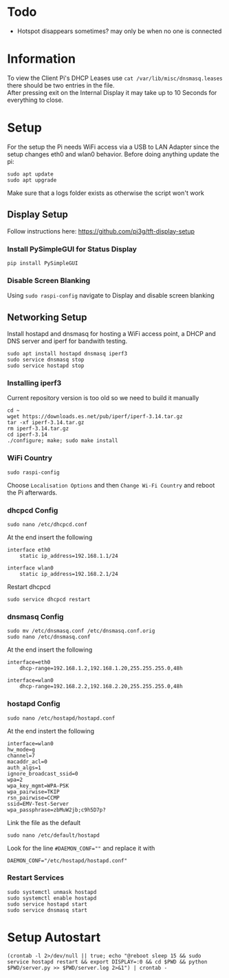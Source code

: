 # Todo
- Hotspot disappears sometimes? may only be when no one is connected

# Information
To view the Client Pi's DHCP Leases use `cat /var/lib/misc/dnsmasq.leases` there should be two entries in the file.  
After pressing exit on the Internal Display it may take up to 10 Seconds for everything to close.

# Setup
For the setup the Pi needs WiFi access via a USB to LAN Adapter since the setup changes eth0 and wlan0 behavior.
Before doing anything update the pi:
```
sudo apt update
sudo apt upgrade
```
Make sure that a logs folder exists as otherwise the script won't work

## Display Setup
Follow instructions here: https://github.com/pi3g/tft-display-setup
### Install PySimpleGUI for Status Display
```
pip install PySimpleGUI
```
### Disable Screen Blanking
Using `sudo raspi-config` navigate to Display and disable screen blanking

## Networking Setup
Install hostapd and dnsmasq for hosting a WiFi access point, a DHCP and DNS server and iperf for bandwith testing.
```
sudo apt install hostapd dnsmasq iperf3
sudo service dnsmasq stop
sudo service hostapd stop
```
### Installing iperf3
Current repository version is too old so we need to build it manually
```
cd ~
wget https://downloads.es.net/pub/iperf/iperf-3.14.tar.gz
tar -xf iperf-3.14.tar.gz
rm iperf-3.14.tar.gz
cd iperf-3.14
./configure; make; sudo make install
```
### WiFi Country
```
sudo raspi-config
```
Choose `Localisation Options` and then `Change Wi-Fi Country` and reboot the Pi afterwards.
### dhcpcd Config
```
sudo nano /etc/dhcpcd.conf
```
At the end insert the following
```
interface eth0
    static ip_address=192.168.1.1/24

interface wlan0
    static ip_address=192.168.2.1/24
```
Restart dhcpcd
```
sudo service dhcpcd restart
```
### dnsmasq Config
```
sudo mv /etc/dnsmasq.conf /etc/dnsmasq.conf.orig
sudo nano /etc/dnsmasq.conf
```
At the end insert the following
```
interface=eth0
    dhcp-range=192.168.1.2,192.168.1.20,255.255.255.0,48h

interface=wlan0
    dhcp-range=192.168.2.2,192.168.2.20,255.255.255.0,48h
```
### hostapd Config
```
sudo nano /etc/hostapd/hostapd.conf
```
At the end instert the following
```
interface=wlan0
hw_mode=g
channel=7
macaddr_acl=0
auth_algs=1
ignore_broadcast_ssid=0
wpa=2
wpa_key_mgmt=WPA-PSK
wpa_pairwise=TKIP
rsn_pairwise=CCMP
ssid=EMV-Test-Server
wpa_passphrase=zbMuW2jb;c9h5D7p?
```
Link the file as the default
```
sudo nano /etc/default/hostapd
```
Look for the line `#DAEMON_CONF=""` and replace it with
```
DAEMON_CONF="/etc/hostapd/hostapd.conf"
```
### Restart Services
```
sudo systemctl unmask hostapd
sudo systemctl enable hostapd
sudo service hostapd start
sudo service dnsmasq start
```

# Setup Autostart
```
(crontab -l 2>/dev/null || true; echo "@reboot sleep 15 && sudo service hostapd restart && export DISPLAY=:0 && cd $PWD && python $PWD/server.py >> $PWD/server.log 2>&1") | crontab -
```